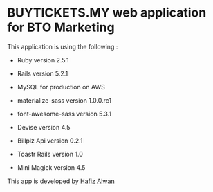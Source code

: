 <h1>BUYTICKETS.MY web application for BTO Marketing</h1>

This application is using the following :

* Ruby version 2.5.1

* Rails version 5.2.1

* MySQL for production on AWS

* materialize-sass version 1.0.0.rc1

* font-awesome-sass version 5.3.1

* Devise version 4.5

* Billplz Api version 0.2.1

* Toastr Rails version 1.0

* Mini Magick version 4.5

This app is developed by <a href="https://www.hafizalwan.com">Hafiz Alwan</a>
